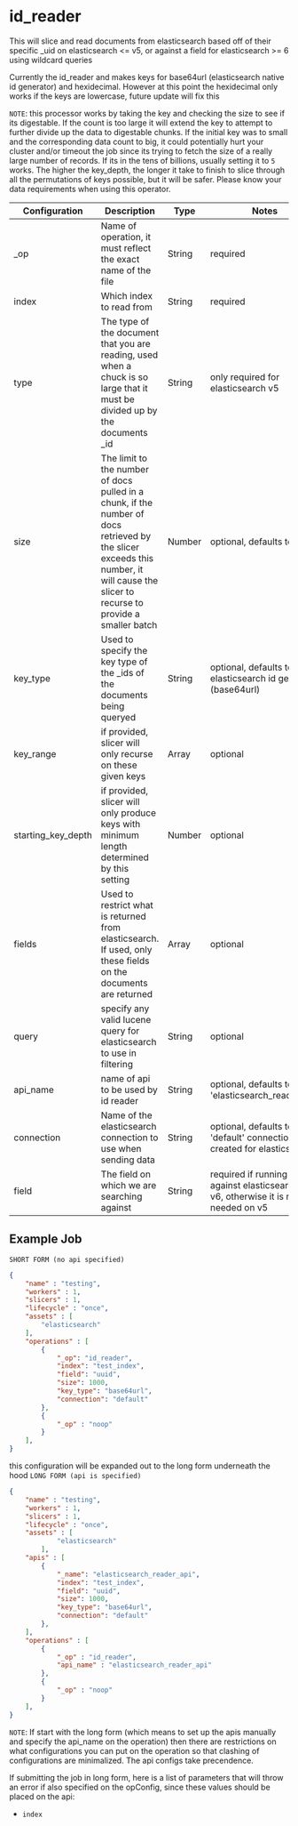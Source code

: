 # id_reader #
This will slice and read documents from elasticsearch based off of their specific _uid on elasticsearch <= v5, or against a field for elasticsearch >= 6 using wildcard queries

Currently the id_reader and makes keys for base64url (elasticsearch native id generator) and hexidecimal. However at this point the hexidecimal only works if the keys are lowercase, future update will fix this

`NOTE`: this processor works by taking the key and checking the size to see if its digestable. If the count is too large it will extend the key to attempt to further divide up the data to digestable chunks. If the initial key was to small and the corresponding data count to big, it could potentially hurt your cluster and/or timeout the job since its trying to fetch the size of a really large number of records. If its in the tens of billions, usually setting it to `5` works. The higher the key_depth, the longer it take to finish to slice through all the permutations of keys possible, but it will be safer. Please know your data requirements when using this operator.

| Configuration | Description | Type |  Notes |
| --------- | -------- | ------ | ------ |
| \_op | Name of operation, it must reflect the exact name of the file | String | required |
| index | Which index to read from | String | required
| type | The type of the document that you are reading, used when a chuck is so large that it must be divided up by the documents \_id | String | only required for elasticsearch v5
| size | The limit to the number of docs pulled in a chunk, if the number of docs retrieved by the slicer exceeds this number, it will cause the slicer to recurse to provide a smaller batch | Number | optional, defaults to 5000
| key_type | Used to specify the key type of the \_ids of the documents being queryed | String | optional, defaults to elasticsearch id generator (base64url) |
| key_range | if provided, slicer will only recurse on these given keys | Array | optional |
| starting_key_depth | if provided, slicer will only produce keys with minimum length determined by this setting | Number | optional |
| fields | Used to restrict what is returned from elasticsearch. If used, only these fields on the documents are returned | Array | optional |
| query | specify any valid lucene query for elasticsearch to use in filtering| String | optional |
| api_name | name of api to be used by id reader | String | optional, defaults to 'elasticsearch_reader_api' |
| connection | Name of the elasticsearch connection to use when sending data | String | optional, defaults to the 'default' connection created for elasticsearch|
| field | The field on which we are searching against | String | required if running against elasticsearch >= v6, otherwise it is not needed on v5


## Example Job

`SHORT FORM (no api specified)`
```json
{
    "name" : "testing",
    "workers" : 1,
    "slicers" : 1,
    "lifecycle" : "once",
    "assets" : [
        "elasticsearch"
    ],
    "operations" : [
        {
            "_op": "id_reader",
            "index": "test_index",
            "field": "uuid",
            "size": 1000,
            "key_type": "base64url",
            "connection": "default"
        },
        {
            "_op" : "noop"
        }
    ],
}

```

this configuration will be expanded out to the long form underneath the hood
`LONG FORM (api is specified)`

```json
{
    "name" : "testing",
    "workers" : 1,
    "slicers" : 1,
    "lifecycle" : "once",
    "assets" : [
            "elasticsearch"
        ],
    "apis" : [
        {
            "_name": "elasticsearch_reader_api",
            "index": "test_index",
            "field": "uuid",
            "size": 1000,
            "key_type": "base64url",
            "connection": "default"
        },
    ],
    "operations" : [
        {
            "_op" : "id_reader",
            "api_name" : "elasticsearch_reader_api"
        },
        {
            "_op" : "noop"
        }
    ],
}
```

`NOTE`: If start with the long form (which means to set up the apis manually and specify the api_name on the operation) then there are restrictions on what configurations you can put on the operation so that clashing of configurations are minimalized. The api configs take precendence.

If submitting the job in long form, here is a list of parameters that will throw an error if also specified on the opConfig, since these values should be placed on the api:
- `index`
